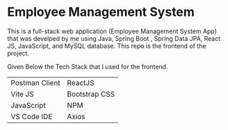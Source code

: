 # Employee Management System
<p> This is a full-stack web application (Employee Management System App) that was develped by me using Java, Spring Boot , Spring Data JPA, React JS, JavaScript, and MySQL database. This repo is the frontend of the project.</p>

Given Below the Tech Stack that I used for the frontend.

|     |  |
| ------------- | ------------- |
| Postman Client  | ReactJS |
| Vite JS  | Bootstrap CSS  |
| JavaScript  | NPM |
| VS Code IDE  | Axios |
